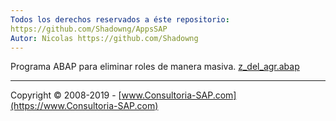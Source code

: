 ```yaml
---
Todos los derechos reservados a éste repositorio:
https://github.com/Shadowng/AppsSAP
Autor: Nicolas https://github.com/Shadowng
---
```


Programa ABAP para eliminar roles de manera masiva.
[z_del_agr.abap](https://github.com/SidVal/ABAP/blob/master/codigos/borrar-roles/z_del_agr.abap)

***

Copyright © 2008-2019 - [www.Consultoria-SAP.com](https://www.Consultoria-SAP.com)
